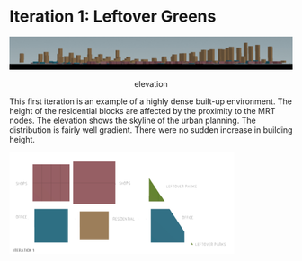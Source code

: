 
# Iteration 1: Leftover Greens

<img src="imgs/1_elevation.jpg" width = "1000">
<p align="center"> elevation

This first iteration is an example of a highly dense built-up environment. The height of the residential blocks are affected by the proximity to the MRT nodes. The elevation shows the skyline of the urban planning. The distribution is fairly well gradient. There were no sudden increase in building height. 

<img src="imgs/1_plotallocation.jpg" width = "400"> 

   

